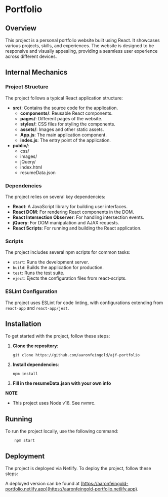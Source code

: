 # Portfolio

## Overview

This project is a personal portfolio website built using React. It showcases various projects, skills, and experiences. The website is designed to be responsive and visually appealing, providing a seamless user experience across different devices.

## Internal Mechanics

### Project Structure

The project follows a typical React application structure:

- **src/**: Contains the source code for the application.
  - **components/**: Reusable React components.
  - **pages/**: Different pages of the website.
  - **styles/**: CSS files for styling the components.
  - **assets/**: Images and other static assets.
  - **App.js**: The main application component.
  - **index.js**: The entry point of the application.
- **public/**:
  - css/
  - images/
  - jQuery/
  - index.html
  - resumeData.json

### Dependencies

The project relies on several key dependencies:

- **React**: A JavaScript library for building user interfaces.
- **React DOM**: For rendering React components in the DOM.
- **React Intersection Observer**: For handling intersection events.
- **jQuery**: For DOM manipulation and AJAX requests.
- **React Scripts**: For running and building the React application.

### Scripts

The project includes several npm scripts for common tasks:

- `start`: Runs the development server.
- `build`: Builds the application for production.
- `test`: Runs the test suite.
- `eject`: Ejects the configuration files from react-scripts.

### ESLint Configuration

The project uses ESLint for code linting, with configurations extending from `react-app` and `react-app/jest`.

## Installation

To get started with the project, follow these steps:

1. **Clone the repository**:
   ```
   git clone https://github.com/aaronfeingold/ajf-portfolio
   ```
2. **Install dependencies**:
   ```
   npm install
   ```
3. **Fill in the resumeData.json with your own info**

**NOTE**
- This project uses Node v16. See nvmrc.

## Running

To run the project locally, use the following command:
```
    npm start
```

## Deployment

The project is deployed via Netlify. To deploy the project, follow these steps:

A deployed version can be found at [https://aaronfeingold-portfolio.netlify.app](https://aaronfeingold-portfolio.netlify.app).
